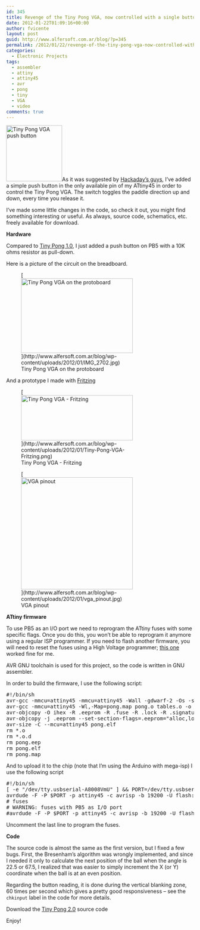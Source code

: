 ```yaml
---
id: 345
title: Revenge of the Tiny Pong VGA, now controlled with a single button
date: 2012-01-22T01:09:16+00:00
author: fvicente
layout: post
guid: http://www.alfersoft.com.ar/blog/?p=345
permalink: /2012/01/22/revenge-of-the-tiny-pong-vga-now-controlled-with-a-single-button/
categories:
  - Electronic Projects
tags:
  - assembler
  - attiny
  - attiny45
  - avr
  - pong
  - tiny
  - VGA
  - video
comments: true
---
```

[<img src="http://www.alfersoft.com.ar/blog/wp-content/uploads/2012/01/push_button_dn-150x150.png" alt="Tiny Pong VGA push button" title="Tiny Pong VGA push button" width="150" height="150" class="alignleft size-thumbnail wp-image-363" srcset="http://www.alfersoft.com.ar/blog/wp-content/uploads/2012/01/push_button_dn-150x150.png 150w, http://www.alfersoft.com.ar/blog/wp-content/uploads/2012/01/push_button_dn-300x300.png 300w, http://www.alfersoft.com.ar/blog/wp-content/uploads/2012/01/push_button_dn.png 450w" sizes="(max-width: 150px) 100vw, 150px" />](http://www.alfersoft.com.ar/blog/wp-content/uploads/2012/01/push_button_dn.png)As it was suggested by <a href="http://hackaday.com/2011/10/07/8-pin-micro-plays-pong-on-you-widescreen/" title="Hackaday Tiny Pong VGA" target="_blank">Hackaday&#8217;s guys</a>, I&#8217;ve added a simple push button in the only available pin of my ATtiny45 in order to control the Tiny Pong VGA. The switch toggles the paddle direction up and down, every time you release it.
  
I&#8217;ve made some little changes in the code, so check it out, you might find something interesting or useful. As always, source code, schematics, etc. freely available for download.
  
<!--more-->


  
**Hardware**
  
Compared to <a href="http://www.alfersoft.com.ar/blog/2011/09/19/tiny-pong-more-fun-with-attiny45-and-vga/" title="Tiny Pong: More fun with ATtiny45 and VGA" target="_blank">Tiny Pong 1.0</a>, I just added a push button on PB5 with a 10K ohms resistor as pull-down.
  
Here is a picture of the circuit on the breadboard.
  
<figure id="attachment_364" style="width: 300px" class="wp-caption aligncenter">[<img src="http://www.alfersoft.com.ar/blog/wp-content/uploads/2012/01/IMG_2702-300x200.jpg" alt="Tiny Pong VGA on the protoboard" title="Tiny Pong VGA on the protoboard" width="300" height="200" class="size-medium wp-image-364" srcset="http://www.alfersoft.com.ar/blog/wp-content/uploads/2012/01/IMG_2702-300x200.jpg 300w, http://www.alfersoft.com.ar/blog/wp-content/uploads/2012/01/IMG_2702-1024x682.jpg 1024w" sizes="(max-width: 300px) 100vw, 300px" />](http://www.alfersoft.com.ar/blog/wp-content/uploads/2012/01/IMG_2702.jpg)<figcaption class="wp-caption-text">Tiny Pong VGA on the protoboard</figcaption></figure>
  
And a prototype I made with <a href="http://fritzing.org/" title="Fritzing" target="_blank">Fritzing</a>
  
<figure id="attachment_365" style="width: 300px" class="wp-caption aligncenter">[<img src="http://www.alfersoft.com.ar/blog/wp-content/uploads/2012/01/Tiny-Pong-VGA-Fritzing-300x121.png" alt="Tiny Pong VGA - Fritzing" title="Tiny Pong VGA - Fritzing" width="300" height="121" class="size-medium wp-image-365" />](http://www.alfersoft.com.ar/blog/wp-content/uploads/2012/01/Tiny-Pong-VGA-Fritzing.png)<figcaption class="wp-caption-text">Tiny Pong VGA - Fritzing</figcaption></figure>
  
<figure id="attachment_369" style="width: 300px" class="wp-caption aligncenter">[<img src="http://www.alfersoft.com.ar/blog/wp-content/uploads/2012/01/vga_pinout-300x300.jpg" alt="VGA pinout" title="VGA pinout" width="300" height="300" class="size-medium wp-image-369" srcset="http://www.alfersoft.com.ar/blog/wp-content/uploads/2012/01/vga_pinout-150x150.jpg 150w, http://www.alfersoft.com.ar/blog/wp-content/uploads/2012/01/vga_pinout-300x300.jpg 300w, http://www.alfersoft.com.ar/blog/wp-content/uploads/2012/01/vga_pinout.jpg 440w" sizes="(max-width: 300px) 100vw, 300px" />](http://www.alfersoft.com.ar/blog/wp-content/uploads/2012/01/vga_pinout.jpg)<figcaption class="wp-caption-text">VGA pinout</figcaption></figure>
  
**ATtiny firmware**
  
To use PB5 as an I/O port we need to reprogram the ATtiny fuses with some specific flags. Once you do this, you won&#8217;t be able to reprogram it anymore using a regular ISP programmer. If you need to flash another firmware, you will need to reset the fuses using a High Voltage programmer; <a href="http://www.rickety.us/2010/03/arduino-avr-high-voltage-serial-programmer/" title="AVR High Voltage programmer" target="_blank">this one</a> worked fine for me.
  
AVR GNU toolchain is used for this project, so the code is written in GNU assembler.
  
In order to build the firmware, I use the following script:

<pre>#!/bin/sh
avr-gcc -mmcu=attiny45 -mmcu=attiny45 -Wall -gdwarf-2 -Os -std=gnu99 -funsigned-char -funsigned-bitfields -fpack-struct -fshort-enums -MD -MP -MT pong.o -MF pong.o.d  -x assembler-with-cpp -Wa,-gdwarf2 -c pong.S tables.S
avr-gcc -mmcu=attiny45 -Wl,-Map=pong.map pong.o tables.o -o pong.elf
avr-objcopy -O ihex -R .eeprom -R .fuse -R .lock -R .signature pong.elf pong.hex
avr-objcopy -j .eeprom --set-section-flags=.eeprom="alloc,load" --change-section-lma .eeprom=0 --no-change-warnings -O ihex pong.elf pong.eep || exit 0
avr-size -C --mcu=attiny45 pong.elf
rm *.o
rm *.o.d
rm pong.eep
rm pong.elf
rm pong.map
</pre>

And to upload it to the chip (note that I&#8217;m using the Arduino with mega-isp) I use the following script

<pre>#!/bin/sh
[ -e "/dev/tty.usbserial-A8008VmU" ] && PORT=/dev/tty.usbserial-A8008VmU || PORT=/dev/ttyUSB0
avrdude -F -P $PORT -p attiny45 -c avrisp -b 19200 -U flash:w:pong.hex
# fuses
# WARNING: fuses with PB5 as I/O port
#avrdude -F -P $PORT -p attiny45 -c avrisp -b 19200 -U flash:w:pong.hex -Ulfuse:w:0xce:m -Uhfuse:w:0x5f:m -Uefuse:w:0xff:m
</pre>

Uncomment the last line to program the fuses.
  
**Code**
  
The source code is almost the same as the first version, but I fixed a few bugs. First, the Bresenham&#8217;s algorithm was wrongly implemented, and since I needed it only to calculate the next position of the ball when the angle is 22.5 or 67.5, I realized that was easier to simply increment the X (or Y) coordinate when the ball is at an even position.
  
Regarding the button reading, it is done during the vertical blanking zone, 60 times per second which gives a pretty good responsiveness &#8211; see the `chkinput` label in the code for more details.
  

  

  

  
Download the [Tiny Pong 2.0](http://www.alfersoft.com.ar/blog/wp-content/uploads/2012/01/tinypong_2.0.zip) source code
  
Enjoy!
